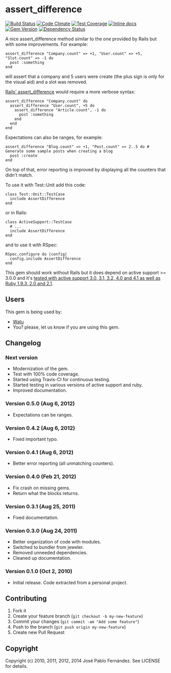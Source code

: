 # assert_difference

[![Build Status](https://travis-ci.org/pupeno/assert_difference.png?branch=master)](https://travis-ci.org/pupeno/assert_difference)
[![Code Climate](https://codeclimate.com/github/pupeno/assert_difference.png)](https://codeclimate.com/github/pupeno/assert_difference)
[![Test Coverage](https://codeclimate.com/github/pupeno/assert_difference/badges/coverage.svg)](https://codeclimate.com/github/pupeno/assert_difference)
[![Inline docs](http://inch-ci.org/github/pupeno/assert_difference.png)](http://inch-ci.org/github/pupeno/assert_difference)
[![Gem Version](https://badge.fury.io/rb/assert_difference.png)](http://badge.fury.io/rb/assert_difference)
[![Dependency Status](https://gemnasium.com/pupeno/assert_difference.svg)](https://gemnasium.com/pupeno/assert_difference)

A nice assert_difference method similar to the one provided by Rails but with some improvements. For example:

    assert_difference "Company.count" => +1, "User.count" => +5, "Slot.count" => -1 do
      post :something
    end

will assert that a company and 5 users were create (the plus sign is only for the visual aid) and a slot was removed.

[Rails' assert_difference](http://api.rubyonrails.org/classes/ActiveSupport/Testing/Assertions.html#method-i-assert_difference)
would require a more verbose syntax:

    assert_difference "Company.count" do
      assert_difference "User.count", +5 do
        assert_difference "Article.count", -1 do
          post :something
        end
      end
    end

Expectations can also be ranges, for example:

    assert_difference "Blog.count" => +1, "Post.count" => 2..5 do # Generate some sample posts when creating a blog
      post :create
    end

On top of that, error reporting is improved by displaying all the counters that didn't match.

To use it with Test::Unit add this code:

    class Test::Unit::TestCase
      include AssertDifference
    end

or in Rails:

    class ActiveSupport::TestCase
      # ...
      include AssertDifference
    end

and to use it with RSpec:

    RSpec.configure do |config|
      config.include AssertDifference
    end

This gem should work without Rails but it does depend on active support >= 3.0.0 and it's [tested with active support 3.0, 3.1, 3.2, 4.0 and 4.1 as well as Ruby 1.9.3, 2.0 and 2.1](https://travis-ci.org/pupeno/assert_difference).

## Users

This gem is being used by:

- [Watu](https://watuapp.com)
- You? please, let us know if you are using this gem.

## Changelog

### Next version
- Modernization of the gem.
- Test with 100% code coverage.
- Started using Travis-CI for continuous testing.
- Started testing in various versions of active support and ruby.
- Improved documentation.

### Version 0.5.0 (Aug 6, 2012)
- Expectations can be ranges.

### Version 0.4.2 (Aug 6, 2012)
- Fixed important typo.

### Version 0.4.1 (Aug 6, 2012)
- Better error reporting (all unmatching counters).

### Version 0.4.0 (Feb 21, 2012)
- Fix crash on missing gems.
- Return what the blocks returns.

### Version 0.3.1 (Aug 25, 2011)
- Fixed documentation.

### Version 0.3.0 (Aug 24, 2011)
- Better organization of code with modules.
- Switched to bundler from jeweler.
- Removed unneeded dependencies.
- Cleaned up documentation.

### Version 0.1.0 (Oct 2, 2010)
- Initial release. Code extracted from a personal project.

## Contributing

1. Fork it
2. Create your feature branch (`git checkout -b my-new-feature`)
3. Commit your changes (`git commit -am "Add some feature"`)
4. Push to the branch (`git push origin my-new-feature`)
5. Create new Pull Request


Copyright
---------

Copyright (c) 2010, 2011, 2012, 2014 José Pablo Fernández. See LICENSE for details.
